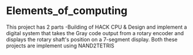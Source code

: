 # Elements_of_computing
This project has 2 parts -Building of HACK CPU &amp; Design and implement a digital system that takes the Gray code output from a rotary encoder and displays the rotary shaft's position on a 7-segment display. Both these projects are implement using NAND2TETRIS
